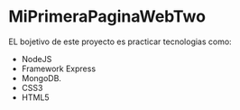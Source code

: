 # MiPrimeraPaginaWebTwo
EL bojetivo de este proyecto es practicar tecnologias como:

* NodeJS
* Framework Express
* MongoDB.
* CSS3
* HTML5
